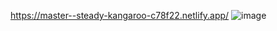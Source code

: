 https://master--steady-kangaroo-c78f22.netlify.app/
![image](https://user-images.githubusercontent.com/82677661/173219559-93e57928-9597-4ffa-8f97-8631b34d1d57.png)
